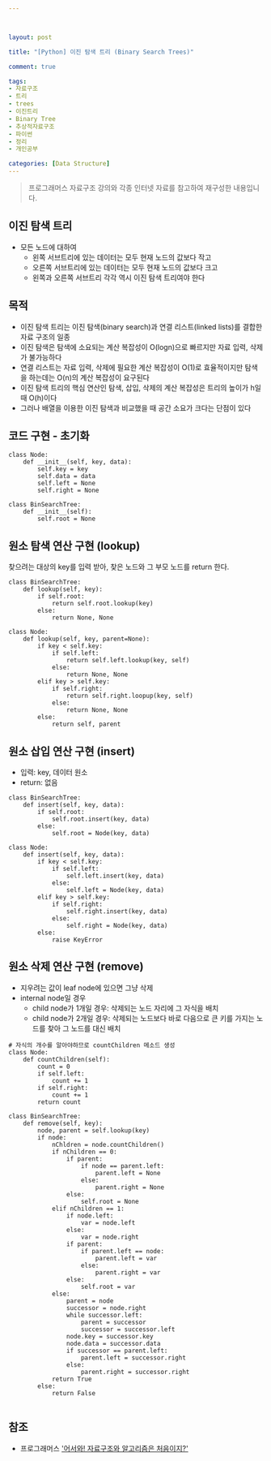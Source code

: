 ```yaml
---



layout: post

title: "[Python] 이진 탐색 트리 (Binary Search Trees)"

comment: true

tags:
- 자료구조
- 트리
- trees
- 이진트리
- Binary Tree
- 추상적자료구조
- 파이썬
- 정리
- 개인공부

categories: [Data Structure]
---
```

> 프로그래머스 자료구조 강의와 각종 인터넷 자료를 참고하여 재구성한 내용입니다.

## 이진 탐색 트리
- 모든 노드에 대하여
	- 왼쪽 서브트리에 있는 데이터는 모두 현재 노드의 값보다 작고
	- 오른쪽 서브트리에 있는 데이터는 모두 현재 노드의 값보다 크고
	- 왼쪽과 오른쪽 서브트리 각각 역시 이진 탐색 트리여야 한다

## 목적
- 이진 탐색 트리는 이진 탐색(binary search)과 연결 리스트(linked lists)를 결합한 자료 구조의 일종
- 이진 탐색은 탐색에 소요되는 계산 복잡성이 O(logn)으로 빠르지만 자료 입력, 삭제가 불가능하다
- 연결 리스트는 자료 입력, 삭제에 필요한 계산 복잡성이 O(1)로 효율적이지만 탐색을 하는데는 O(n)의 계산 복잡성이 요구된다
- 이진 탐색 트리의 핵심 연산인 탐색, 삽입, 삭제의 계산 복잡성은 트리의 높이가 h일 때 O(h)이다
- 그러나 배열을 이용한 이진 탐색과 비교했을 때 공간 소요가 크다는 단점이 있다


## 코드 구현 - 초기화
```
class Node:
	def __init__(self, key, data):
    	self.key = key
        self.data = data
        self.left = None
        self.right = None
        
class BinSearchTree:
	def __init__(self):
    	self.root = None
```

## 원소 탐색 연산 구현 (lookup)
찾으려는 대상의 key를 입력 받아, 찾은 노드와 그 부모 노드를 return 한다.
```
class BinSearchTree:
	def lookup(self, key):
    	if self.root:
        	return self.root.lookup(key)
        else:
        	return None, None
            
class Node:
	def lookup(self, key, parent=None):
    	if key < self.key:
        	if self.left:
            	return self.left.lookup(key, self)
            else:
            	return None, None
        elif key > self.key:
        	if self.right:
            	return self.right.loopup(key, self)
            else:
            	return None, None
        else:
        	return self, parent
```

## 원소 삽입 연산 구현 (insert)
- 입력: key, 데이터 원소
- return: 없음

```
class BinSearchTree:
	def insert(self, key, data):
    	if self.root:
        	self.root.insert(key, data)
        else:
        	self.root = Node(key, data)

class Node:
	def insert(self, key, data):
    	if key < self.key:
        	if self.left:
				self.left.insert(key, data)
            else:
            	self.left = Node(key, data)
        elif key > self.key:
        	if self.right:
        		self.right.insert(key, data)
            else:
            	self.right = Node(key, data)
        else:
        	raise KeyError
```

## 원소 삭제 연산 구현 (remove)
- 지우려는 값이 leaf node에 있으면 그냥 삭제
- internal node일 경우
	- child node가 1개일 경우: 삭제되는 노드 자리에 그 자식을 배치
	- child node가 2개일 경우: 삭제되는 노드보다 바로 다음으로 큰 키를 가지는 노드를 찾아 그 노드를 대신 배치

```
# 자식의 개수를 알아야하므로 countChildren 메소드 생성
class Node:
	def countChildren(self):
    	count = 0
        if self.left:
        	count += 1
        if self.right:
        	count += 1
        return count

class BinSearchTree:
	def remove(self, key):
    	node, parent = self.lookup(key)
        if node:
        	nChldren = node.countChildren()
            if nChildren == 0:
            	if parent:
                	if node == parent.left:
                    	parent.left = None
                    else:
                    	parent.right = None
                else:
                	self.root = None
            elif nChildren == 1:
            	if node.left:
                	var = node.left
                else:
                	var = node.right
            	if parent:
                	if parent.left == node:
                    	parent.left = var
                    else:
                    	parent.right = var
                else:
                	self.root = var
            else:
            	parent = node
                successor = node.right
                while successor.left:
                	parent = successor
                    successor = successor.left
                node.key = successor.key
                node.data = successor.data
            	if successor == parent.left:
                	parent.left = successor.right
                else:
                	parent.right = successor.right
            return True
        else:
        	return False
            
```

## 참조
- 프로그래머스 ['어서와! 자료구조와 알고리즘은 처음이지?'](https://programmers.co.kr/learn/courses/57)

